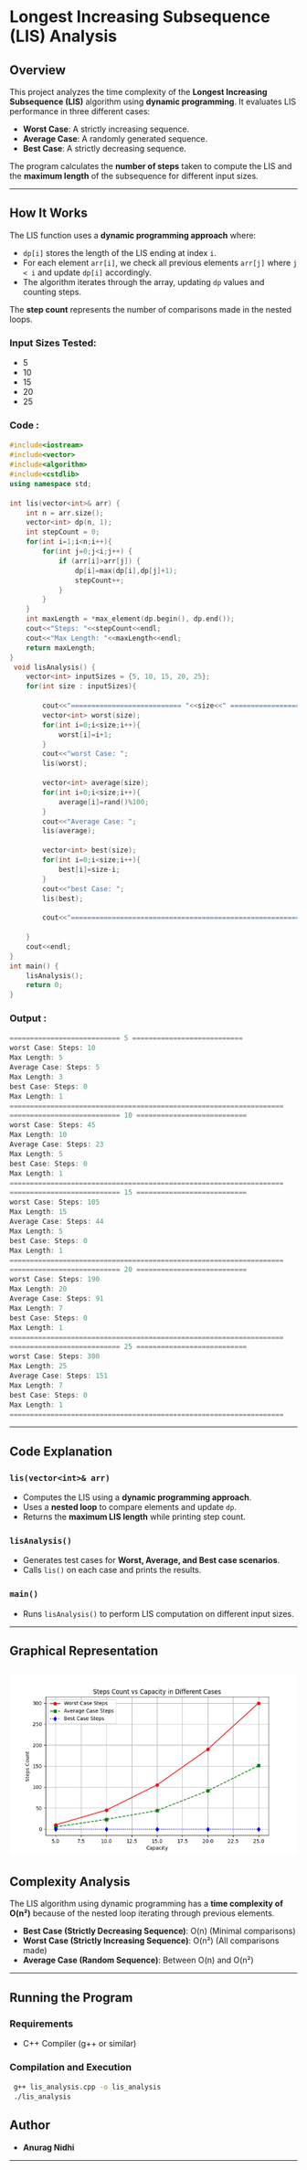 # Longest Increasing Subsequence (LIS) Analysis

## Overview
This project analyzes the time complexity of the **Longest Increasing Subsequence (LIS)** algorithm using **dynamic programming**. It evaluates LIS performance in three different cases:
- **Worst Case**: A strictly increasing sequence.
- **Average Case**: A randomly generated sequence.
- **Best Case**: A strictly decreasing sequence.

The program calculates the **number of steps** taken to compute the LIS and the **maximum length** of the subsequence for different input sizes.

---

## How It Works
The LIS function uses a **dynamic programming approach** where:
- `dp[i]` stores the length of the LIS ending at index `i`.
- For each element `arr[i]`, we check all previous elements `arr[j]` where `j < i` and update `dp[i]` accordingly.
- The algorithm iterates through the array, updating `dp` values and counting steps.

The **step count** represents the number of comparisons made in the nested loops.

### Input Sizes Tested:
- 5
- 10
- 15
- 20
- 25
### Code :
```cpp
#include<iostream>
#include<vector>
#include<algorithm>
#include<cstdlib>
using namespace std;

int lis(vector<int>& arr) {
    int n = arr.size();
    vector<int> dp(n, 1);
    int stepCount = 0;
    for(int i=1;i<n;i++){
        for(int j=0;j<i;j++) {
            if (arr[i]>arr[j]) {
                dp[i]=max(dp[i],dp[j]+1);
                stepCount++;
            }
        }
    }
    int maxLength = *max_element(dp.begin(), dp.end());
    cout<<"Steps: "<<stepCount<<endl;
    cout<<"Max Length: "<<maxLength<<endl;
    return maxLength;
}
 void lisAnalysis() {
    vector<int> inputSizes = {5, 10, 15, 20, 25};
    for(int size : inputSizes){

        cout<<"=========================== "<<size<<" ==========================="<<endl;
        vector<int> worst(size);
        for(int i=0;i<size;i++){
            worst[i]=i+1;
        }
        cout<<"worst Case: ";
        lis(worst);

        vector<int> average(size);
        for(int i=0;i<size;i++){
            average[i]=rand()%100;
        }
        cout<<"Average Case: ";
        lis(average);

        vector<int> best(size);
        for(int i=0;i<size;i++){
            best[i]=size-i;
        }
        cout<<"best Case: ";
        lis(best);

        cout<<"==================================================================="<<endl;

    }
    cout<<endl;
}
int main() {
    lisAnalysis();
    return 0;
}
```
### Output :
```cpp
=========================== 5 ===========================
worst Case: Steps: 10
Max Length: 5
Average Case: Steps: 5
Max Length: 3
best Case: Steps: 0
Max Length: 1
===================================================================
=========================== 10 ===========================
worst Case: Steps: 45
Max Length: 10
Average Case: Steps: 23
Max Length: 5
best Case: Steps: 0
Max Length: 1
===================================================================
=========================== 15 ===========================
worst Case: Steps: 105
Max Length: 15
Average Case: Steps: 44
Max Length: 5
best Case: Steps: 0
Max Length: 1
===================================================================
=========================== 20 ===========================
worst Case: Steps: 190
Max Length: 20
Average Case: Steps: 91
Max Length: 7
best Case: Steps: 0
Max Length: 1
===================================================================
=========================== 25 ===========================
worst Case: Steps: 300
Max Length: 25
Average Case: Steps: 151
Max Length: 7
best Case: Steps: 0
Max Length: 1
===================================================================
```

---

## Code Explanation

### `lis(vector<int>& arr)`
- Computes the LIS using a **dynamic programming approach**.
- Uses a **nested loop** to compare elements and update `dp`.
- Returns the **maximum LIS length** while printing step count.

### `lisAnalysis()`
- Generates test cases for **Worst, Average, and Best case scenarios**.
- Calls `lis()` on each case and prints the results.

### `main()`
- Runs `lisAnalysis()` to perform LIS computation on different input sizes.

---

## Graphical Representation
![LIS Graph](./graphs/Figure_1.png) 
---
## Complexity Analysis
The LIS algorithm using dynamic programming has a **time complexity of O(n²)** because of the nested loop iterating through previous elements.

- **Best Case (Strictly Decreasing Sequence)**: O(n) (Minimal comparisons)
- **Worst Case (Strictly Increasing Sequence)**: O(n²) (All comparisons made)
- **Average Case (Random Sequence)**: Between O(n) and O(n²)

---

## Running the Program
### Requirements
- C++ Compiler (g++ or similar)

### Compilation and Execution
```sh
 g++ lis_analysis.cpp -o lis_analysis
 ./lis_analysis
```

## Author
- **Anurag Nidhi**

---


